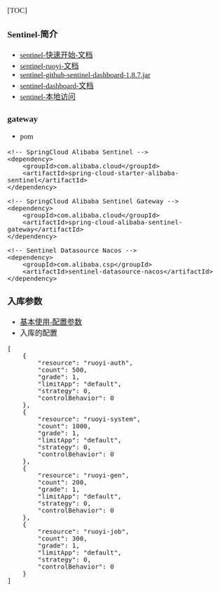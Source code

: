 <span  style="font-family: Simsun,serif; font-size: 17px; ">

[TOC]

### Sentinel-简介

- [sentinel-快速开始-文档](https://sentinelguard.io/zh-cn/docs/quick-start.html)
- [sentinel-ruoyi-文档](https://doc.ruoyi.vip/ruoyi-cloud/cloud/sentinel.html#%E4%B8%8B%E8%BD%BD%E6%96%B9%E5%BC%8F)
- [sentinel-github-sentinel-dashboard-1.8.7.jar](https://github.com/alibaba/Sentinel/releases/tag/1.8.7)
- [sentinel-dashboard-文档](https://sentinelguard.io/zh-cn/docs/dashboard.html)
- [sentinel-本地访问](http://127.0.0.1:8718/#/dashboard/home)

### gateway

- pom

~~~
<!-- SpringCloud Alibaba Sentinel -->
<dependency>
    <groupId>com.alibaba.cloud</groupId>
    <artifactId>spring-cloud-starter-alibaba-sentinel</artifactId>
</dependency>

<!-- SpringCloud Alibaba Sentinel Gateway -->
<dependency>
    <groupId>com.alibaba.cloud</groupId>
    <artifactId>spring-cloud-alibaba-sentinel-gateway</artifactId>
</dependency>

<!-- Sentinel Datasource Nacos -->
<dependency>
    <groupId>com.alibaba.csp</groupId>
    <artifactId>sentinel-datasource-nacos</artifactId>
</dependency>
~~~

### 入库参数

- [基本使用-配置参数](https://sentinelguard.io/zh-cn/docs/basic-api-resource-rule.html)
- 入库的配置

~~~
[
    {
        "resource": "ruoyi-auth",
        "count": 500,
        "grade": 1,
        "limitApp": "default",
        "strategy": 0,
        "controlBehavior": 0
    },
	{
        "resource": "ruoyi-system",
        "count": 1000,
        "grade": 1,
        "limitApp": "default",
        "strategy": 0,
        "controlBehavior": 0
    },
	{
        "resource": "ruoyi-gen",
        "count": 200,
        "grade": 1,
        "limitApp": "default",
        "strategy": 0,
        "controlBehavior": 0
    },
	{
        "resource": "ruoyi-job",
        "count": 300,
        "grade": 1,
        "limitApp": "default",
        "strategy": 0,
        "controlBehavior": 0
    }
]
~~~

</span>